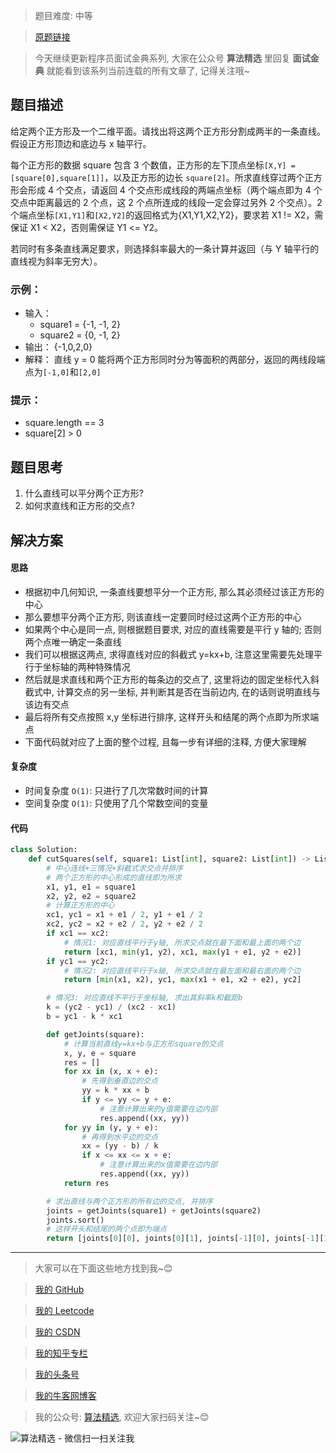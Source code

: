 > 题目难度: 中等

> [原题链接](https://leetcode-cn.com/problems/bisect-squares-lcci/)

> 今天继续更新程序员面试金典系列, 大家在公众号 **算法精选** 里回复 **面试金典** 就能看到该系列当前连载的所有文章了, 记得关注哦~

## 题目描述

给定两个正方形及一个二维平面。请找出将这两个正方形分割成两半的一条直线。假设正方形顶边和底边与 x 轴平行。

每个正方形的数据 square 包含 3 个数值，正方形的左下顶点坐标`[X,Y] = [square[0],square[1]]`，以及正方形的边长 `square[2]`。所求直线穿过两个正方形会形成 4 个交点，请返回 4 个交点形成线段的两端点坐标（两个端点即为 4 个交点中距离最远的 2 个点，这 2 个点所连成的线段一定会穿过另外 2 个交点）。2 个端点坐标`[X1,Y1]`和`[X2,Y2]`的返回格式为{X1,Y1,X2,Y2}，要求若 X1 != X2，需保证 X1 < X2，否则需保证 Y1 <= Y2。

若同时有多条直线满足要求，则选择斜率最大的一条计算并返回（与 Y 轴平行的直线视为斜率无穷大）。

### 示例：

- 输入：
  - square1 = {-1, -1, 2}
  - square2 = {0, -1, 2}
- 输出： {-1,0,2,0}
- 解释： 直线 y = 0 能将两个正方形同时分为等面积的两部分，返回的两线段端点为`[-1,0]`和`[2,0]`

### 提示：

- square.length == 3
- square[2] > 0

## 题目思考

1. 什么直线可以平分两个正方形?
2. 如何求直线和正方形的交点?

## 解决方案

#### 思路

- 根据初中几何知识, 一条直线要想平分一个正方形, 那么其必须经过该正方形的中心
- 那么要想平分两个正方形, 则该直线一定要同时经过这两个正方形的中心
- 如果两个中心是同一点, 则根据题目要求, 对应的直线需要是平行 y 轴的; 否则两个点唯一确定一条直线
- 我们可以根据这两点, 求得直线对应的斜截式 y=kx+b, 注意这里需要先处理平行于坐标轴的两种特殊情况
- 然后就是求直线和两个正方形的每条边的交点了, 这里将边的固定坐标代入斜截式中, 计算交点的另一坐标, 并判断其是否在当前边内, 在的话则说明直线与该边有交点
- 最后将所有交点按照 x,y 坐标进行排序, 这样开头和结尾的两个点即为所求端点
- 下面代码就对应了上面的整个过程, 且每一步有详细的注释, 方便大家理解

#### 复杂度

- 时间复杂度 `O(1)`: 只进行了几次常数时间的计算
- 空间复杂度 `O(1)`: 只使用了几个常数空间的变量

#### 代码

```python
class Solution:
    def cutSquares(self, square1: List[int], square2: List[int]) -> List[float]:
        # 中心连线+三情况+斜截式求交点并排序
        # 两个正方形的中心形成的直线即为所求
        x1, y1, e1 = square1
        x2, y2, e2 = square2
        # 计算正方形的中心
        xc1, yc1 = x1 + e1 / 2, y1 + e1 / 2
        xc2, yc2 = x2 + e2 / 2, y2 + e2 / 2
        if xc1 == xc2:
            # 情况1: 对应直线平行于y轴, 所求交点就在最下面和最上面的两个边
            return [xc1, min(y1, y2), xc1, max(y1 + e1, y2 + e2)]
        if yc1 == yc2:
            # 情况2: 对应直线平行于x轴, 所求交点就在最左面和最右面的两个边
            return [min(x1, x2), yc1, max(x1 + e1, x2 + e2), yc2]

        # 情况3: 对应直线不平行于坐标轴, 求出其斜率k和截距b
        k = (yc2 - yc1) / (xc2 - xc1)
        b = yc1 - k * xc1

        def getJoints(square):
            # 计算当前直线y=kx+b与正方形square的交点
            x, y, e = square
            res = []
            for xx in (x, x + e):
                # 先得到垂直边的交点
                yy = k * xx + b
                if y <= yy <= y + e:
                    # 注意计算出来的y值需要在边内部
                    res.append((xx, yy))
            for yy in (y, y + e):
                # 再得到水平边的交点
                xx = (yy - b) / k
                if x <= xx <= x + e:
                    # 注意计算出来的x值需要在边内部
                    res.append((xx, yy))
            return res

        # 求出直线与两个正方形的所有边的交点, 并排序
        joints = getJoints(square1) + getJoints(square2)
        joints.sort()
        # 这样开头和结尾的两个点即为端点
        return [joints[0][0], joints[0][1], joints[-1][0], joints[-1][1]]
```

---

> 大家可以在下面这些地方找到我~😊

> [我的 GitHub](https://github.com/zjulyx)

> [我的 Leetcode](https://leetcode-cn.com/u/suibianfahui/)

> [我的 CSDN](https://me.csdn.net/zjulyx1993)

> [我的知乎专栏](https://zhuanlan.zhihu.com/c_1242508721932464128)

> [我的头条号](https://www.toutiao.com/c/user/1090304683804520/#mid=1671643017345028)

> [我的牛客网博客](https://blog.nowcoder.net/zjulyx)

> 我的公众号: [算法精选](https://mp.weixin.qq.com/s?__biz=MzA5MDk1MjI5MA==&mid=2247484158&idx=1&sn=90176bac32cf7af40e4074c721fd8a95&chksm=900285f3a7750ce5a068c9c9773781461819633f2fd60533732637ec9520c908371ebc218d49&scene=178&cur_album_id=1386231241346859009#rd), 欢迎大家扫码关注~😊

![算法精选 - 微信扫一扫关注我](https://pic1.zhimg.com/80/v2-7c988a7b35886df51596ef23616764ac_1440w.jpg)
